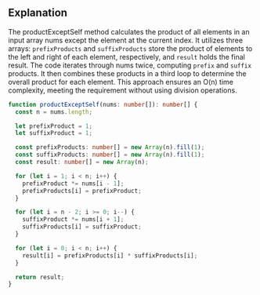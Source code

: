 ## Explanation

The productExceptSelf method calculates the product of all elements in an input array nums except the element at the current index. It utilizes three arrays: `prefixProducts` and `suffixProducts` store the product of elements to the left and right of each element, respectively, and `result` holds the final result. The code iterates through nums twice, computing `prefix` and `suffix` products. It then combines these products in a third loop to determine the overall product for each element. This approach ensures an O(n) time complexity, meeting the requirement without using division operations.

```ts
function productExceptSelf(nums: number[]): number[] {
  const n = nums.length;

  let prefixProduct = 1;
  let suffixProduct = 1;

  const prefixProducts: number[] = new Array(n).fill(1);
  const suffixProducts: number[] = new Array(n).fill(1);
  const result: number[] = new Array(n);

  for (let i = 1; i < n; i++) {
    prefixProduct *= nums[i - 1];
    prefixProducts[i] = prefixProduct;
  }

  for (let i = n - 2; i >= 0; i--) {
    suffixProduct *= nums[i + 1];
    suffixProducts[i] = suffixProduct;
  }

  for (let i = 0; i < n; i++) {
    result[i] = prefixProducts[i] * suffixProducts[i];
  }

  return result;
}
```
